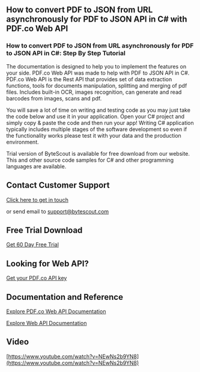 ## How to convert PDF to JSON from URL asynchronously for PDF to JSON API in C# with PDF.co Web API

### How to convert PDF to JSON from URL asynchronously for PDF to JSON API in C#: Step By Step Tutorial

The documentation is designed to help you to implement the features on your side. PDF.co Web API was made to help with PDF to JSON API in C#. PDF.co Web API is the Rest API that provides set of data extraction functions, tools for documents manipulation, splitting and merging of pdf files. Includes built-in OCR, images recognition, can generate and read barcodes from images, scans and pdf.

You will save a lot of time on writing and testing code as you may just take the code below and use it in your application. Open your C# project and simply copy & paste the code and then run your app! Writing C# application typically includes multiple stages of the software development so even if the functionality works please test it with your data and the production environment.

Trial version of ByteScout is available for free download from our website. This and other source code samples for C# and other programming languages are available.

## Contact Customer Support

[Click here to get in touch](https://bytescout.zendesk.com/hc/en-us/requests/new?subject=PDF.co%20Web%20API%20Question)

or send email to [support@bytescout.com](mailto:support@bytescout.com?subject=PDF.co%20Web%20API%20Question) 

## Free Trial Download

[Get 60 Day Free Trial](https://bytescout.com/download/web-installer?utm_source=github-readme)

## Looking for Web API? 

[Get your PDF.co API key](https://pdf.co/documentation/api?utm_source=github-readme)

## Documentation and Reference

[Explore PDF.co Web API Documentation](https://bytescout.com/documentation/index.html?utm_source=github-readme)

[Explore Web API Documentation](https://pdf.co/documentation/api?utm_source=github-readme)

## Video

[https://www.youtube.com/watch?v=NEwNs2b9YN8](https://www.youtube.com/watch?v=NEwNs2b9YN8)